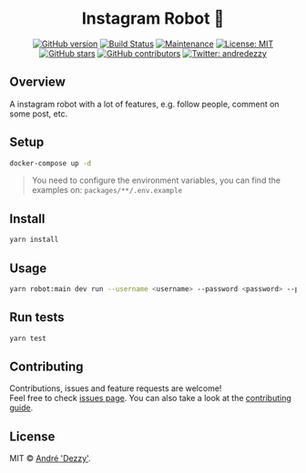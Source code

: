 <h1 align="center">Instagram Robot 🤖</h1>

<div align="center">

  [![GitHub version](https://badge.fury.io/gh/andredezzy%2Finstagram-robot.svg)](https://github.com/andredezzy/instagram-robot)<space><space>
  [![Build Status](https://travis-ci.org/andredezzy/instagram-robot.png?branch=master)](https://travis-ci.org/andredezzy/instagram-robot)<space><space>
  [![Maintenance](https://img.shields.io/badge/Maintained%3F-yes-green.svg)](https://github.com/andredezzy/instagram-robot/graphs/commit-activity)<space><space>
  [![License: MIT](https://img.shields.io/github/license/andredezzy/instagram-robot)](https://github.com/andredezzy/instagram-robot/blob/master/LICENSE)<space><space>
  [![GitHub stars](https://img.shields.io/github/stars/andredezzy/instagram-robot.svg?style=social&label=Star&maxAge=2592000)](https://GitHub.com/andredezzy/instagram-robot/stargazers/)<space><space>
  [![GitHub contributors](https://img.shields.io/github/contributors/andredezzy/instagram-robot.svg)](https://GitHub.com/andredezzy/instagram-robot/graphs/contributors/)<space><space>
  [![Twitter: andredezzy](https://img.shields.io/twitter/follow/andredezzy.svg?style=social)](https://twitter.com/andredezzy)

</div>

## Overview

A instagram robot with a lot of features, e.g. follow people, comment on some post, etc.

## Setup

```sh
docker-compose up -d
```

> You need to configure the environment variables, you can find the examples on: `packages/**/.env.example`

## Install

```sh
yarn install
```

## Usage

```sh
yarn robot:main dev run --username <username> --password <password> --post_url <post_url> --message <message>
```

## Run tests

```sh
yarn test
```

## Contributing

Contributions, issues and feature requests are welcome!<br />Feel free to check [issues page](https://github.com/andredezzy/instagram-robot/issues). You can also take a look at the [contributing guide](https://github.com/andredezzy/instagram-robot/blob/master/CONTRIBUTING.md).

## License

MIT © [André 'Dezzy'](https://github.com/andredezzy).<br />
